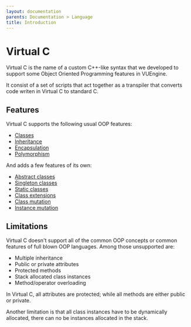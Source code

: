 ```yaml
---
layout: documentation
parents: Documentation > Language
title: Introduction
---
```


# Virtual C

Virtual C is the name of a custom C++-like syntax that we developed to support some Object Oriented Programming features in VUEngine.

It consist of a set of scripts that act together as a transpiler that converts code writen in Virtual C to standard C.

## Features

Virtual C supports the following usual OOP features:

- [Classes](../syntax/)
- [Inheritance](../features/#Inheritance)
- [Encapsulation](../features/#encapsulation)
- [Polymorphism](../features/#polymorphism)

And adds a few features of its own:

- [Abstract classes](../custom-features/#abstract-classes)
- [Singleton classes](../custom-features/#singleton-classes)
- [Static classes](../custom-features/#static-classes)
- [Class extensions](../custom-features/#class-extensions)
- [Class mutation](../custom-features/#class-mutation)
- [Instance mutation](../custom-features/#instance-mutation)

## Limitations

Virtual C doesn't support all of the common OOP concepts or common features of full blown OOP languages. Among those unsupported are:

- Multiple inheritance
- Public or private attributes
- Protected methods
- Stack allocated class instances
- Method/operator overloading

In Virtual C, all attributes are protected; while all methods are either public or private.

Another limitation is that all class instances have to be dynamically allocated, there can no be instances allocated in the stack.
